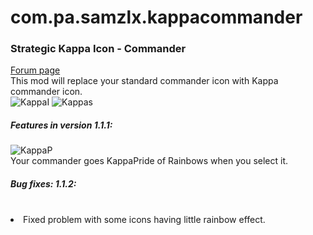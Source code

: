 # com.pa.samzlx.kappacommander
<h3>Strategic Kappa Icon - Commander</h3>

<a href="https://forums.uberent.com/threads/rel-client-strategic-kappa-icon-commander.71368/">Forum page</a>
<br>
This mod will replace your standard commander icon with Kappa commander icon.
<br>
<img src="http://i.imgur.com/QB78Nq9.png" alt="KappaI"></img>
<img src="http://i.imgur.com/y4Hpm2n.png" alt="Kappas"></img>
<br>
<h5>Features in version 1.1.1: </h5>
<img src="http://i.imgur.com/p4fWGs7.gif" alt="KappaP"></img>
<br>
Your commander goes KappaPride of Rainbows when you select it.
<br>
<h5>Bug fixes: 1.1.2: </h5>
<br>
<li>
Fixed problem with some icons having little rainbow effect.
</li>

